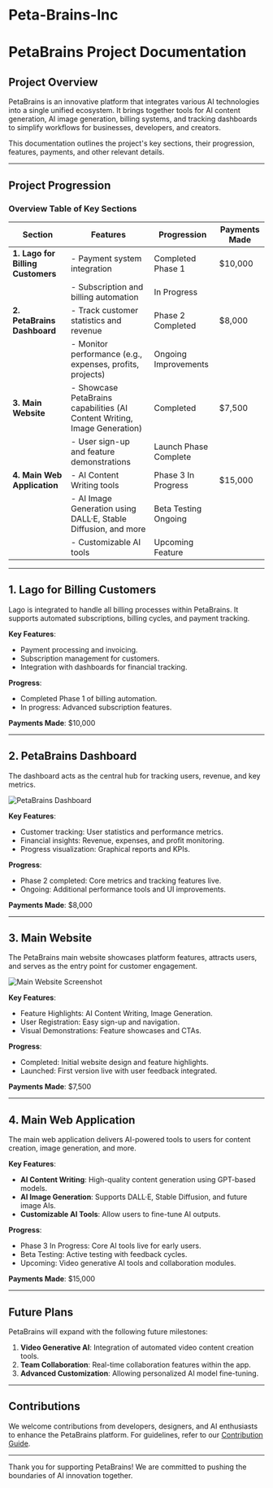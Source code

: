 # Peta-Brains-Inc

# PetaBrains Project Documentation

## Project Overview
PetaBrains is an innovative platform that integrates various AI technologies into a single unified ecosystem. It brings together tools for AI content generation, AI image generation, billing systems, and tracking dashboards to simplify workflows for businesses, developers, and creators.

This documentation outlines the project's key sections, their progression, features, payments, and other relevant details.

---

## Project Progression

### Overview Table of Key Sections
| **Section**                            | **Features**                                                                 | **Progression**                          | **Payments Made** |
|----------------------------------------|------------------------------------------------------------------------------|-----------------------------------------|-------------------|
| **1. Lago for Billing Customers**       | - Payment system integration                                                 | Completed Phase 1                        | $10,000           |
|                                        | - Subscription and billing automation                                       | In Progress                             |                   |
| **2. PetaBrains Dashboard**            | - Track customer statistics and revenue                                     | Phase 2 Completed                        | $8,000            |
|                                        | - Monitor performance (e.g., expenses, profits, projects)                   | Ongoing Improvements                     |                   |
| **3. Main Website**                    | - Showcase PetaBrains capabilities (AI Content Writing, Image Generation)   | Completed                                | $7,500            |
|                                        | - User sign-up and feature demonstrations                                   | Launch Phase Complete                    |                   |
| **4. Main Web Application**            | - AI Content Writing tools                                                  | Phase 3 In Progress                      | $15,000           |
|                                        | - AI Image Generation using DALL·E, Stable Diffusion, and more              | Beta Testing Ongoing                     |                   |
|                                        | - Customizable AI tools                                                     | Upcoming Feature                         |                   |

---

## 1. Lago for Billing Customers
Lago is integrated to handle all billing processes within PetaBrains. It supports automated subscriptions, billing cycles, and payment tracking.

**Key Features**:
- Payment processing and invoicing.
- Subscription management for customers.
- Integration with dashboards for financial tracking.

**Progress**:
- Completed Phase 1 of billing automation.
- In progress: Advanced subscription features.

**Payments Made**: $10,000

---

## 2. PetaBrains Dashboard
The dashboard acts as the central hub for tracking users, revenue, and key metrics. 

![PetaBrains Dashboard](upload/dashboard-placeholder.jpg)

**Key Features**:
- Customer tracking: User statistics and performance metrics.
- Financial insights: Revenue, expenses, and profit monitoring.
- Progress visualization: Graphical reports and KPIs.

**Progress**:
- Phase 2 completed: Core metrics and tracking features live.
- Ongoing: Additional performance tools and UI improvements.

**Payments Made**: $8,000

---

## 3. Main Website
The PetaBrains main website showcases platform features, attracts users, and serves as the entry point for customer engagement.

![Main Website Screenshot](upload/webapp-placeholder.jpg)

**Key Features**:
- Feature Highlights: AI Content Writing, Image Generation.
- User Registration: Easy sign-up and navigation.
- Visual Demonstrations: Feature showcases and CTAs.

**Progress**:
- Completed: Initial website design and feature highlights.
- Launched: First version live with user feedback integrated.

**Payments Made**: $7,500

---

## 4. Main Web Application
The main web application delivers AI-powered tools to users for content creation, image generation, and more.

**Key Features**:
- **AI Content Writing**: High-quality content generation using GPT-based models.
- **AI Image Generation**: Supports DALL·E, Stable Diffusion, and future image AIs.
- **Customizable AI Tools**: Allow users to fine-tune AI outputs.

**Progress**:
- Phase 3 In Progress: Core AI tools live for early users.
- Beta Testing: Active testing with feedback cycles.
- Upcoming: Video generative AI tools and collaboration modules.

**Payments Made**: $15,000

---

## Future Plans
PetaBrains will expand with the following future milestones:
1. **Video Generative AI**: Integration of automated video content creation tools.
2. **Team Collaboration**: Real-time collaboration features within the app.
3. **Advanced Customization**: Allowing personalized AI model fine-tuning.

---

## Contributions
We welcome contributions from developers, designers, and AI enthusiasts to enhance the PetaBrains platform. For guidelines, refer to our [Contribution Guide](#).

---

Thank you for supporting PetaBrains! We are committed to pushing the boundaries of AI innovation together.
